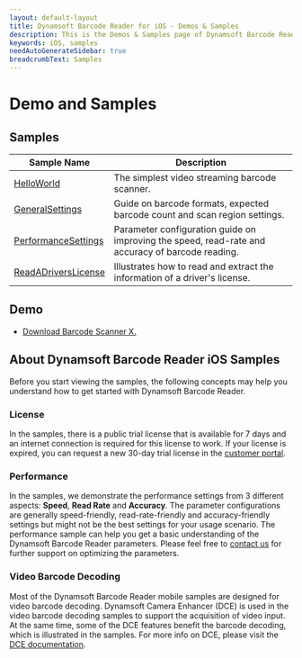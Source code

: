 ```yaml
---
layout: default-layout
title: Dynamsoft Barcode Reader for iOS - Demos & Samples
description: This is the Demos & Samples page of Dynamsoft Barcode Reader for iOS SDK.
keywords: iOS, samples
needAutoGenerateSidebar: true
breadcrumbText: Samples
---
```


# Demo and Samples

## Samples

| Sample Name | Description |
| ----------- | ----------- |
| [HelloWorld](helloworld.md) | The simplest video streaming barcode scanner. |
| [GeneralSettings](general.md) | Guide on barcode formats, expected barcode count and scan region settings. |
| [PerformanceSettings](performance.md) | Parameter configuration guide on improving the speed, read-rate and accuracy of barcode reading. |
| [ReadADriversLicense](drivers-license.md) | Illustrates how to read and extract the information of a driver's license. |

## Demo

- <a href="https://apps.apple.com/us/app/barcode-scanner-x/id1120581630" target="_blank">Download Barcode Scanner X.</a>

## About Dynamsoft Barcode Reader iOS Samples

Before you start viewing the samples, the following concepts may help you understand how to get started with Dynamsoft Barcode Reader.

### License

In the samples, there is a public trial license that is available for 7 days and an internet connection is required for this license to work. If your license is expired, you can request a new 30-day trial license in the <a href="https://www.dynamsoft.com/customer/license/trialLicense?product=dbr&utm_source=documents" target="_blank">customer portal</a>.

### Performance

In the samples, we demonstrate the performance settings from 3 different aspects: **Speed**, **Read Rate** and **Accuracy**. The parameter configurations are generally speed-friendly, read-rate-friendly and accuracy-friendly settings but might not be the best settings for your usage scenario. The performance sample can help you get a basic understanding of the Dynamsoft Barcode Reader parameters. Please feel free to <a href="https://www.dynamsoft.com/company/contact/" target="_blank">contact us</a> for further support on optimizing the parameters.

### Video Barcode Decoding

Most of the Dynamsoft Barcode Reader mobile samples are designed for video barcode decoding. Dynamsoft Camera Enhancer (DCE) is used in the video barcode decoding samples to support the acquisition of video input. At the same time, some of the DCE features benefit the barcode decoding, which is illustrated in the samples. For more info on DCE, please visit the <a href="https://www.dynamsoft.com/camera-enhancer/docs/introduction/?ver=latest" target="_blank">DCE documentation</a>.
